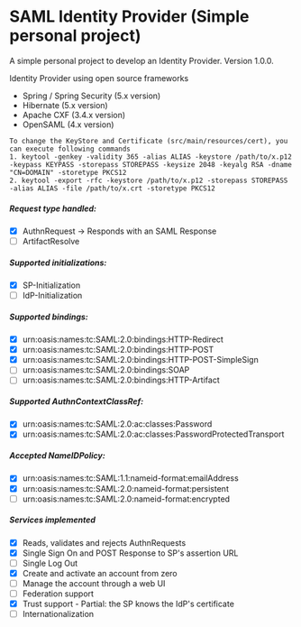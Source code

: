 # SAML Identity Provider (Simple personal project)
A simple personal project to develop an Identity Provider. Version 1.0.0.  
  
Identity Provider using open source frameworks
- Spring / Spring Security (5.x version)
- Hibernate (5.x version)
- Apache CXF (3.4.x version)
- OpenSAML (4.x version)

```
To change the KeyStore and Certificate (src/main/resources/cert), you can execute following commands  
1. keytool -genkey -validity 365 -alias ALIAS -keystore /path/to/x.p12 -keypass KEYPASS -storepass STOREPASS -keysize 2048 -keyalg RSA -dname "CN=DOMAIN" -storetype PKCS12
2. keytool -export -rfc -keystore /path/to/x.p12 -storepass STOREPASS -alias ALIAS -file /path/to/x.crt -storetype PKCS12
```

##### Request type handled:
- [x] AuthnRequest -> Responds with an SAML Response
- [ ] ArtifactResolve

##### Supported initializations: 
- [x] SP-Initialization
- [ ] IdP-Initialization

##### Supported bindings:
- [x] urn:oasis:names:tc:SAML:2.0:bindings:HTTP-Redirect
- [x] urn:oasis:names:tc:SAML:2.0:bindings:HTTP-POST
- [x] urn:oasis:names:tc:SAML:2.0:bindings:HTTP-POST-SimpleSign
- [ ] urn:oasis:names:tc:SAML:2.0:bindings:SOAP
- [ ] urn:oasis:names:tc:SAML:2.0:bindings:HTTP-Artifact

##### Supported AuthnContextClassRef:
- [x] urn:oasis:names:tc:SAML:2.0:ac:classes:Password
- [x] urn:oasis:names:tc:SAML:2.0:ac:classes:PasswordProtectedTransport

##### Accepted NameIDPolicy:
- [x] urn:oasis:names:tc:SAML:1.1:nameid-format:emailAddress
- [x] urn:oasis:names:tc:SAML:2.0:nameid-format:persistent
- [ ] urn:oasis:names:tc:SAML:2.0:nameid-format:encrypted

##### Services implemented
- [x] Reads, validates and rejects AuthnRequests
- [x] Single Sign On and POST Response to SP's assertion URL
- [ ] Single Log Out
- [x] Create and activate an account from zero
- [ ] Manage the account through a web UI
- [ ] Federation support
- [x] Trust support - Partial: the SP knows the IdP's certificate
- [ ] Internationalization